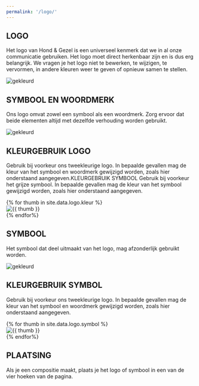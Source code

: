 ```yaml
---
permalink: '/logo/'
---
```

<h2>LOGO</h2>
<p>Het logo van Hond & Gezel  is een universeel kenmerk dat we in al onze communicatie gebruiken. Het logo moet direct herkenbaar zijn en is dus erg belangrijk. We vragen je het logo niet te bewerken, te wijzigen, te vervormen, in andere kleuren weer te geven of opnieuw samen te stellen.</p>
<div class = 'thumbnail-container muted'>
  <div class = 'thumbnail'>
    <img src = '{{site.baseurl}}/assets/images/gekleurd.png' alt = 'gekleurd'>
  </div>
</div>

<h2>SYMBOOL EN WOORDMERK</h2> 
<p>Ons logo omvat zowel een symbool als een woordmerk. Zorg ervoor dat beide  elementen altijd met dezelfde verhouding worden gebruikt.</p>
<div class = 'thumbnail-container muted'>
  <div class = 'thumbnail'>
    <img src = '{{site.baseurl}}/assets/images/gekleurd.png' alt = 'gekleurd'>
  </div>
</div>
<h2>KLEURGEBRUIK LOGO</h2> 
<p>Gebruik bij voorkeur ons tweekleurige logo. In bepaalde gevallen mag de kleur van het symbool en woordmerk gewijzigd worden, zoals hier onderstaand aangegeven.KLEURGEBRUIK SYMBOOL  Gebruik bij voorkeur het grijze symbool. In bepaalde gevallen mag de kleur van het symbool gewijzigd worden, zoals hier onderstaand aangegeven.</p>
<div class = 'thumbnail-container muted'>
  {% for thumb in site.data.logo.kleur %}
  <div class = 'thumbnail'>
    <img src = '{{site.baseurl}}/assets/images/{{ thumb }}.png' alt = '{{ thumb }}'>
  </div>
  {% endfor%}
</div>

<h2>SYMBOOL</h2> 
<p>Het symbool dat deel uitmaakt van het logo, mag afzonderlijk gebruikt worden.</p>
<div class = 'thumbnail-container muted'>
  <div class = 'thumbnail'>
    <img src = '{{site.baseurl}}/assets/images/hgrijs.png' alt = 'gekleurd'>
  </div>
</div>

<h2>KLEURGEBRUIK SYMBOL</h2> 
<p>Gebruik bij voorkeur ons tweekleurige logo. In bepaalde gevallen mag de kleur van het symbool en woordmerk gewijzigd worden, zoals hier onderstaand aangegeven.</p>
<div class = 'thumbnail-container muted'>
  {% for thumb in site.data.logo.symbol %}
  <div class = 'thumbnail'>
    <img src = '{{site.baseurl}}/assets/images/{{ thumb }}.png' alt = '{{ thumb }}'>
  </div>
  {% endfor%}
</div>


<h2>PLAATSING</h2>  
<p>Als je een compositie maakt, plaats je het logo of symbool in een van de vier  hoeken van de pagina.</p>






